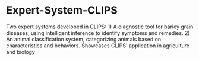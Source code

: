 # Expert-System-CLIPS
Two expert systems developed in CLIPS: 1) A diagnostic tool for barley grain diseases, using intelligent inference to identify symptoms and remedies. 2) An animal classification system, categorizing animals based on characteristics and behaviors. Showcases CLIPS' application in agriculture and biology
